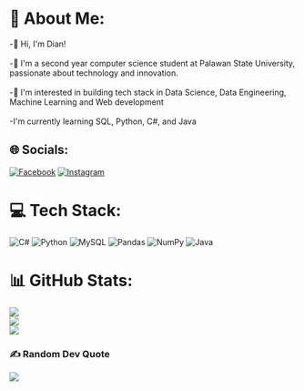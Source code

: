 # 💫 About Me:
-👋 Hi, I'm Dian!<br><br>-👀 I'm a second year computer science student at Palawan State University, passionate about technology and innovation.<br><br>-🌱 I'm interested in building tech stack in Data Science, Data Engineering, Machine Learning and Web development<br><br>-I'm currently learning SQL, Python, C#, and Java


## 🌐 Socials:
[![Facebook](https://img.shields.io/badge/Facebook-%231877F2.svg?logo=Facebook&logoColor=white)](https://www.facebook.com/watashiwadayan.desu/) [![Instagram](https://img.shields.io/badge/Instagram-%23E4405F.svg?logo=Instagram&logoColor=white)](https://www.instagram.com/dzaiyanne_/) 

# 💻 Tech Stack:
![C#](https://img.shields.io/badge/c%23-%23239120.svg?style=for-the-badge&logo=csharp&logoColor=white) ![Python](https://img.shields.io/badge/python-3670A0?style=for-the-badge&logo=python&logoColor=ffdd54) ![MySQL](https://img.shields.io/badge/mysql-4479A1.svg?style=for-the-badge&logo=mysql&logoColor=white) ![Pandas](https://img.shields.io/badge/pandas-%23150458.svg?style=for-the-badge&logo=pandas&logoColor=white) ![NumPy](https://img.shields.io/badge/numpy-%23013243.svg?style=for-the-badge&logo=numpy&logoColor=white) ![Java](https://img.shields.io/badge/java-%23ED8B00.svg?style=for-the-badge&logo=openjdk&logoColor=white)
# 📊 GitHub Stats:
![](https://github-readme-stats.vercel.app/api?username=mosshead19&theme=dark&hide_border=false&include_all_commits=false&count_private=false)<br/>
![](https://github-readme-streak-stats.herokuapp.com/?user=mosshead19&theme=dark&hide_border=false)<br/>
![](https://github-readme-stats.vercel.app/api/top-langs/?username=mosshead19&theme=dark&hide_border=false&include_all_commits=false&count_private=false&layout=compact)

### ✍️ Random Dev Quote
![](https://quotes-github-readme.vercel.app/api?type=vetical&theme=radical)

<!-- Proudly created with GPRM ( https://gprm.itsvg.in ) -->
